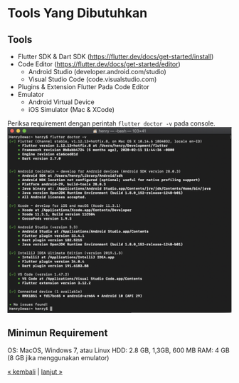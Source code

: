 # Tools Yang Dibutuhkan

## Tools

- Flutter SDK & Dart SDK (https://flutter.dev/docs/get-started/install)
- Code Editor (https://flutter.dev/docs/get-started/editor)
  - Android Studio (developer.android.com/studio) 
  - Visual Studio Code (code.visualstudio.com)
- Plugins & Extension Flutter Pada Code Editor
- Emulator
  - Android Virtual Device
  - iOS Simulator (Mac & XCode)

Periksa requirement dengan perintah `flutter doctor -v` pada console.
![](images/flutter-doctor.png)

## Minimun Requirement

OS: MacOS, Windows 7, atau Linux
HDD: 2.8 GB, 1,3GB, 600 MB
RAM: 4 GB (8 GB jika menggunakan emulator)

[&laquo; kembali](README.md) | [lanjut &raquo;](03.md)
